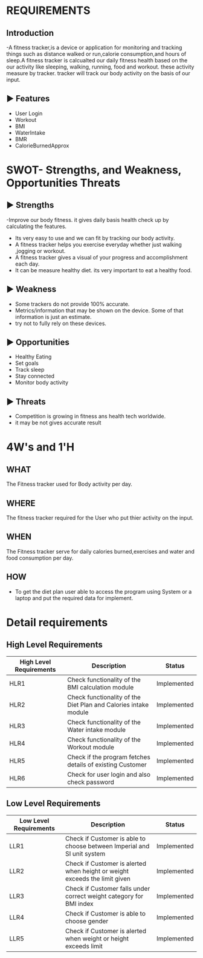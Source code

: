 # REQUIREMENTS

## Introduction

-A fitness tracker,is a device or application for monitoring and tracking things such as distance walked or run,calorie consumption,and hours of sleep.A fitness tracker is calcualted our daily fitness health based on the our activity like sleeping, walking, running, food and workout. these activity measure by tracker. tracker will track our body activity on the basis of our input.

## ▶️ Features
- User Login
- Workout
- BMI
- WaterIntake
- BMR
- CalorieBurnedApprox


# SWOT- Strengths, and Weakness, Opportunities Threats

 ## ▶️  Strengths
-Improve our body fitness. it gives daily basis health check up by calculating the features.
- Its very easy to use and we can fit by tracking our body activity.
- A fitness tracker helps you exercise everyday whether just walking ,jogging or workout.
- A fitness tracker gives a visual of your progress and accomplishment each day.
- It can be measure healthy diet. its very important to eat a healthy food.

## ▶️ Weakness
- Some trackers do not provide 100% accurate.
- Metrics/information that may be shown on the device. Some of that information is just an estimate.
- try not to fully rely on these devices.

## ▶️ Opportunities

- Healthy Eating
- Set goals
- Track sleep
- Stay connected
- Monitor body activity



## ▶️ Threats
- Competition is growing in fitness ans health tech worldwide.
- it may be not gives accurate result




# 4W's and 1'H


## WHAT
The Fitness tracker used for Body activity per day.


## WHERE
The fitness tracker required for the User who put thier activity on the input.

## WHEN
The Fitness tracker serve for daily calories burned,exercises and water and food consumption per day. 

## HOW
- To get the diet plan user able to access the program using System or a laptop and put the required data for implement.


# Detail requirements


## High Level Requirements

| High Level Requirements |	Description | Status          |
| ------------------------ | ----------- |----------------
| HLR1 |Check functionality of the BMI calculation module | Implemented  |
| HLR2 |Check functionality of the Diet Plan and Calories intake module  | Implemented|
| HLR3 |Check functionality of the Water intake module | Implemented|
| HLR4 | Check functionality of the Workout module| Implemented |
| HLR5 |Check if the program fetches details of existing Customer|Implemented |
| HLR6 |Check for user login and also check password|Implemented |


## Low Level Requirements


| Low Level Requirements |	Description | Status |
| ---------------------- | ------------- |---------------------------------------|
| LLR1 |Check if Customer is able to choose between Imperial and SI unit system  | Implemented |
| LLR2 |Check if Customer is alerted when height or weight exceeds the limit given  | Implemented|
| LLR3 |Check if Customer falls under correct weight category for BMI index   | Implemented|
| LLR4 |Check if Customer is able to choose gender    | Implemented|
| LLR5 | Check if Customer is alerted when weight or height exceeds limit  | Implemented|





